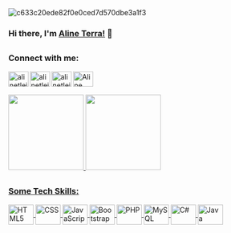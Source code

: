 <img src="https://user-images.githubusercontent.com/70382532/138322189-2db8df52-9dcb-40a0-88a8-c365466bd33d.gif" alt="c633c20ede82f0e0ced7d570dbe3a1f3" style="max-width: 100%;">

### Hi there, I'm [Aline Terra!](https://github.com/alinetleitao) 👋
##
<div>
<h3 align="left">Connect with me:</h3>
<p align="left">
<a href="https://linkedin.com/in/alinetleitao" target="blank"><img align="left" src="https://cdn.jsdelivr.net/npm/simple-icons@3.0.1/icons/linkedin.svg" alt="alinetleitao" height="30" width="40"/> </a>
  
<a href="https://www.alineterra.com" target="blank"><img align="left" src="https://github.com/alinetleitao/GitAline/blob/main/assets/site.png" alt="alinetleitao" height="30" width="40" /> </a>

<a href="https://instagram.com/alinetleitao" target="blank"><img align="left" src="https://cdn.jsdelivr.net/npm/simple-icons@3.0.1/icons/instagram.svg" alt="alinetleitao" height="30" width="40"/> </a>
  
<a href="mailto:contato@alineterra.com" target="blank"><img align="left" src="https://github.com/alinetleitao/GitAline/blob/main/assets/email.png" alt="Aline Terra Leitão" height="30" width="40"/> </a>  
</div>
<p> <br> </p>

##

<div>
  <a href="https://github.com/alinetleitao">
  <img height="150em" src="https://github-readme-stats.vercel.app/api?username=alinetleitao&show_icons=true&theme=tokyonight&include_all_commits=true&count_private=true"/>
  <img height="150em" src="https://github-readme-stats.vercel.app/api/top-langs/?username=alinetleitao&layout=compact&langs_count=7&theme=tokyonight"/>
</div>
<div style="display: inline_block"> 
  
  ##
  
  <div>
  <h3 align="left">Some Tech Skills:</h3>

  <img align="center" alt="HTML5" height="40" width="50" src="https://cdn.jsdelivr.net/npm/simple-icons@5.9.0/icons/python.svg">
  
  <img align="center" alt="CSS" height="40" width="50" src="https://cdn.jsdelivr.net/npm/simple-icons@5.9.0/icons/amazonaws.svg">
  
  <img align="center" alt="JavaScript" height="40" width="50" src="https://cdn.jsdelivr.net/npm/simple-icons@5.9.0/icons/anaconda.svg">
  
  <img align="center" alt="Bootstrap" height="40" width="50" src="https://cdn.jsdelivr.net/npm/simple-icons@5.9.0/icons/apachespark.svg">
  
  <img align="center" alt="PHP" height="40" width="50" src="https://cdn.jsdelivr.net/npm/simple-icons@5.9.0/icons/docker.svg">
  
  <img align="center" alt="MySQL" height="40" width="50" src="https://cdn.jsdelivr.net/npm/simple-icons@5.9.0/icons/pytorch.svg">
  
  <img align="center" alt="C#" height="40" width="50" src="https://cdn.jsdelivr.net/npm/simple-icons@5.9.0/icons/tensorflow.svg">
  
  <img align="center" alt="Java" height="40" width="50" src="https://cdn.jsdelivr.net/npm/simple-icons@5.9.0/icons/numba.svg">
  
</div> 

  
<!--  ![Snake animation](https://github.com/GuiSato565/GuiSato565/blob/output/github-contribution-grid-snake.svg)-->
